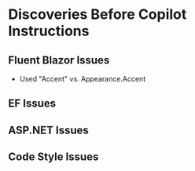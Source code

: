 # Discoveries Before Copilot Instructions

## Fluent Blazor Issues
- Used "Accent" vs. Appearance.Accent

## EF Issues

## ASP.NET Issues

## Code Style Issues
